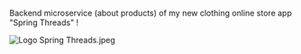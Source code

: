 

Backend microservice (about products) of my new clothing online store app "Spring Threads" !

![Logo Spring Threads.jpeg](../../../../Users/Sophie/Documents/Pro/Recherche%20emploi%202025/Logo%20Spring%20Threads.jpeg)